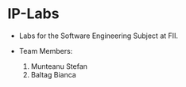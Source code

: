 # IP-Labs

- Labs for the Software Engineering Subject at FII.

- Team Members:
  1. Munteanu Stefan
  2. Baltag Bianca
